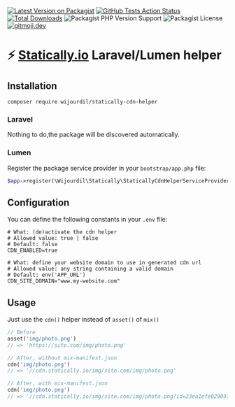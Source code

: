 [![Latest Version on Packagist](https://img.shields.io/packagist/v/wijourdil/statically-cdn-helper.svg?style=flat-square)](https://packagist.org/packages/wijourdil/statically-cdn-helper)
[![GitHub Tests Action Status](https://img.shields.io/github/workflow/status/wijourdil/statically-cdn-helper/tests?label=tests&style=flat-square)](https://github.com/wijourdil/statically-cdn-helper/actions?query=workflow%3Arun-tests+branch%3Amain)
[![Total Downloads](https://img.shields.io/packagist/dt/wijourdil/statically-cdn-helper.svg?style=flat-square)](https://packagist.org/packages/wijourdil/statically-cdn-helper)
![Packagist PHP Version Support](https://img.shields.io/packagist/php-v/wijourdil/statically-cdn-helper)
![Packagist License](https://img.shields.io/packagist/l/wijourdil/statically-cdn-helper)
[![gitmoji.dev](https://img.shields.io/badge/gitmoji-%20😜%20😍-FFDD67.svg?style=flat)](https://gitmoji.dev)

# ⚡ [Statically.io](https://statically.io/) Laravel/Lumen  helper

## Installation

```shell
composer require wijourdil/statically-cdn-helper
```

### Laravel

Nothing to do,the package will be discovered automatically.

### Lumen

Register the package service provider in your `bootstrap/app.php` file:
```php
$app->register(\Wijourdil\Statically\StaticallyCdnHelperServiceProvider::class);
```

## Configuration

You can define the following constants in your `.env` file:
```dotenv
# What: (de)activate the cdn helper
# Allowed value: true | false
# Default: false
CDN_ENABLED=true

# What: define your website domain to use in generated cdn url
# Allowed value: any string containing a valid domain
# Default: env('APP_URL')
CDN_SITE_DOMAIN="www.my-website.com"
```

## Usage

Just use the `cdn()` helper instead of `asset()` of `mix()`
```php
// Before
asset('img/photo.png')
// => 'https://site.com/img/photo.png'

// After, without mix-manifest.json 
cdn('img/photo.png')
// => '//cdn.statically.io/img/site.com/img/photo.png'

// After, with mix-manifest.json 
cdn('img/photo.png')
// => '//cdn.statically.io/img/site.com/img/photo.png?id=23ea1efe0290977b58d454f5164b2a32'
```
